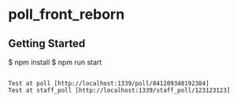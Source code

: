 # poll_front_reborn


## Getting Started

$ npm install
$ npm run start
```

Test at poll [http://localhost:1339/poll/841209348192384]
Test at staff_poll [http://localhost:1339/staff_poll/123123123]
